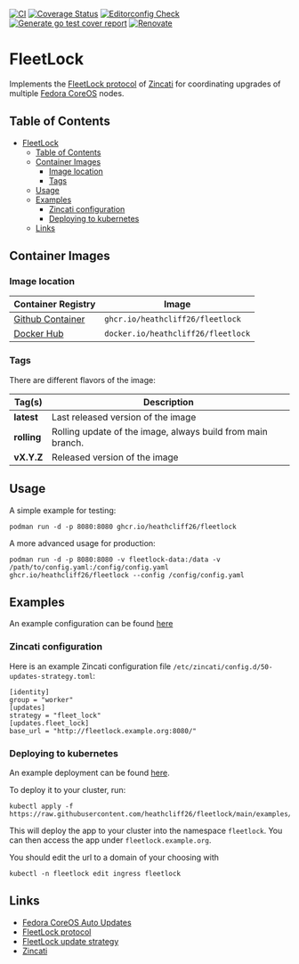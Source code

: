 [![CI](https://github.com/heathcliff26/fleetlock/actions/workflows/ci.yaml/badge.svg?event=push)](https://github.com/heathcliff26/fleetlock/actions/workflows/ci.yaml)
[![Coverage Status](https://coveralls.io/repos/github/heathcliff26/fleetlock/badge.svg)](https://coveralls.io/github/heathcliff26/fleetlock)
[![Editorconfig Check](https://github.com/heathcliff26/fleetlock/actions/workflows/editorconfig-check.yaml/badge.svg?event=push)](https://github.com/heathcliff26/fleetlock/actions/workflows/editorconfig-check.yaml)
[![Generate go test cover report](https://github.com/heathcliff26/fleetlock/actions/workflows/go-testcover-report.yaml/badge.svg)](https://github.com/heathcliff26/fleetlock/actions/workflows/go-testcover-report.yaml)
[![Renovate](https://github.com/heathcliff26/fleetlock/actions/workflows/renovate.yaml/badge.svg)](https://github.com/heathcliff26/fleetlock/actions/workflows/renovate.yaml)

# FleetLock

Implements the [FleetLock protocol](https://coreos.github.io/zincati/development/fleetlock/protocol/) of [Zincati](https://coreos.github.io/zincati/) for coordinating upgrades of multiple [Fedora CoreOS](https://docs.fedoraproject.org/en-US/fedora-coreos/auto-updates/) nodes.

## Table of Contents

- [FleetLock](#fleetlock)
  - [Table of Contents](#table-of-contents)
  - [Container Images](#container-images)
    - [Image location](#image-location)
    - [Tags](#tags)
  - [Usage](#usage)
  - [Examples](#examples)
    - [Zincati configuration](#zincati-configuration)
    - [Deploying to kubernetes](#deploying-to-kubernetes)
  - [Links](#links)

## Container Images

### Image location

| Container Registry                                                                             | Image                              |
| ---------------------------------------------------------------------------------------------- | ---------------------------------- |
| [Github Container](https://github.com/users/heathcliff26/packages/container/package/fleetlock) | `ghcr.io/heathcliff26/fleetlock`   |
| [Docker Hub](https://hub.docker.com/r/heathcliff26/fleetlock)                  | `docker.io/heathcliff26/fleetlock` |

### Tags

There are different flavors of the image:

| Tag(s)      | Description                                                 |
| ----------- | ----------------------------------------------------------- |
| **latest**  | Last released version of the image                          |
| **rolling** | Rolling update of the image, always build from main branch. |
| **vX.Y.Z**  | Released version of the image                               |

## Usage

A simple example for testing:
```
podman run -d -p 8080:8080 ghcr.io/heathcliff26/fleetlock
```

A more advanced usage for production:
```
podman run -d -p 8080:8080 -v fleetlock-data:/data -v /path/to/config.yaml:/config/config.yaml ghcr.io/heathcliff26/fleetlock --config /config/config.yaml
```

## Examples

An example configuration can be found [here](examples/config.yaml)

### Zincati configuration

Here is an example Zincati configuration file `/etc/zincati/config.d/50-updates-strategy.toml`:
```
[identity]
group = "worker"
[updates]
strategy = "fleet_lock"
[updates.fleet_lock]
base_url = "http://fleetlock.example.org:8080/"
```

### Deploying to kubernetes

An example deployment can be found [here](examples/deployment.yaml).

To deploy it to your cluster, run:
```
kubectl apply -f https://raw.githubusercontent.com/heathcliff26/fleetlock/main/examples/deployment.yaml
```

This will deploy the app to your cluster into the namespace `fleetlock`. You can then access the app under `fleetlock.example.org`.

You should edit the url to a domain of your choosing with
```
kubectl -n fleetlock edit ingress fleetlock
```

## Links

- [Fedora CoreOS Auto Updates](https://docs.fedoraproject.org/en-US/fedora-coreos/auto-updates/)
- [FleetLock protocol](https://coreos.github.io/zincati/development/fleetlock/protocol/)
- [FleetLock update strategy](https://coreos.github.io/zincati/usage/updates-strategy/#lock-based-strategy)
- [Zincati](https://github.com/coreos/zincati)
